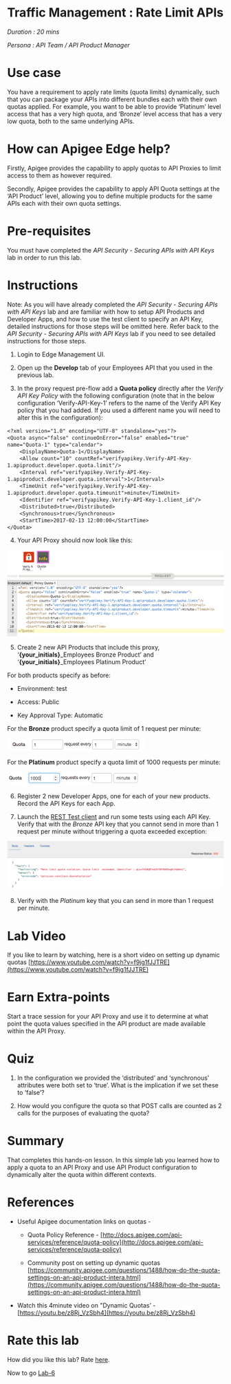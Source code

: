 # Traffic Management : Rate Limit APIs

*Duration : 20 mins*

*Persona : API Team / API Product Manager*

# Use case

You have a requirement to apply rate limits (quota limits) dynamically, such that you can package your APIs into different bundles each with their own quotas applied. For example, you want to be able to provide ‘Platinum’ level access that has a very high quota, and ‘Bronze’ level access that has a very low quota, both to the same underlying APIs.

# How can Apigee Edge help?

Firstly, Apigee provides the capability to apply quotas to API Proxies to limit access to them as however required.

Secondly, Apigee provides the capability to apply API Quota settings at the ‘API Product’ level, allowing you to define multiple products for the same APIs each with their own quota settings.

# Pre-requisites

You must have completed the *API Security - Securing APIs with API Keys* lab in order to run this lab. 

# Instructions

Note: As you will have already completed the *API Security - Securing APIs with API Keys* lab and are familiar with how to setup API Products and Developer Apps, and how to use the test client to specify an API Key, detailed instructions for those steps will be omitted here. Refer back to the *API Security - Securing APIs with API Keys* lab if you need to see detailed instructions for those steps.

1. Login to Edge Management UI.

2. Open up the **Develop** tab of your Employees API that you used in the previous lab.

3. In the proxy request pre-flow add a **Quota policy** directly after the *Verify API Key Policy* with the following configuration (note that in the below configuration ‘Verify-API-Key-1’ refers to the name of the Verify API Key policy that you had added. If you used a different name you will need to alter this in the configuration):

```
<?xml version="1.0" encoding="UTF-8" standalone="yes"?>
<Quota async="false" continueOnError="false" enabled="true" name="Quota-1" type="calendar">
    <DisplayName>Quota-1</DisplayName>
    <Allow count="10" countRef="verifyapikey.Verify-API-Key-1.apiproduct.developer.quota.limit"/>
    <Interval ref="verifyapikey.Verify-API-Key-1.apiproduct.developer.quota.interval">1</Interval>
    <TimeUnit ref="verifyapikey.Verify-API-Key-1.apiproduct.developer.quota.timeunit">minute</TimeUnit>
    <Identifier ref="verifyapikey.Verify-API-Key-1.client_id"/>
    <Distributed>true</Distributed>
    <Synchronous>true</Synchronous>
    <StartTime>2017-02-13 12:00:00</StartTime>
</Quota>
```

4. Your API Proxy should now look like this:

![image alt text](./media/image_0.png)

5. Create 2 new API Products that include this proxy, ‘**{your_initials}**_Employees Bronze Product’ and ‘**{your_initials}**_Employees Platinum Product’

For both products specify as before:

  * Environment: test

  * Access: Public

  * Key Approval Type: Automatic

For the **Bronze** product specify a quota limit of 1 request per minute:

![image alt text](./media/image_1.png)

For the **Platinum** product specify a quota limit of 1000 requests per minute:

![image alt text](./media/image_2.png)	

6. Register 2 new Developer Apps, one for each of your new products. Record the API Keys for each App.

7. Launch the [REST Test client](https://apigee-rest-client.appspot.com/) and run some tests using each API Key. Verify that with the *Bronze* API key that you cannot send in more than 1 request per minute without triggering a quota exceeded exception:

![image alt text](./media/image_3.png)

8. Verify with the *Platinum* key that you can send in more than 1 request per minute.	

# Lab Video

If you like to learn by watching, here is a short video on setting up dynamic quotas [https://www.youtube.com/watch?v=f9jg1fJJTRE](https://www.youtube.com/watch?v=f9jg1fJJTRE) 

# Earn Extra-points

Start a trace session for your API Proxy and use it to determine at what point the quota values specified in the API product are made available within the API Proxy.

# Quiz

1. In the configuration we provided the ‘distributed’ and ‘synchronous’ attributes were both set to ‘true’. What is the implication if we set these to ‘false’?

2. How would you configure the quota so that POST calls are counted as 2 calls for the purposes of evaluating the quota?

# Summary

That completes this hands-on lesson. In this simple lab you learned how to apply a quota to an API Proxy and use API Product configuration to dynamically alter the quota within different contexts.

# References

* Useful Apigee documentation links on quotas - 

    * Quota Policy Reference - [http://docs.apigee.com/api-services/reference/quota-policy](http://docs.apigee.com/api-services/reference/quota-policy) 

    * Community post on setting up dynamic quotas [https://community.apigee.com/questions/1488/how-do-the-quota-settings-on-an-api-product-intera.html](https://community.apigee.com/questions/1488/how-do-the-quota-settings-on-an-api-product-intera.html) 

* Watch this 4minute video on "Dynamic Quotas’ - [https://youtu.be/z8Rj_VzSbh4](https://youtu.be/z8Rj_VzSbh4) 

# Rate this lab

How did you like this lab? Rate [here](https://goo.gl/forms/BJGUY07XCGboHxrw2).

Now to go [Lab-6](https://github.com/apigee/devjam3/tree/master/Labs/Core/Lab%206%20API%20Publishing%20-%20Documentation)
